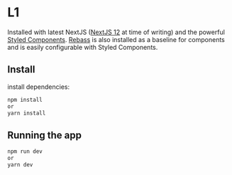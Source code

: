 # L1

Installed with latest NextJS ([NextJS 12](https://nextjs.org/blog/next-12) at time of writing) and the powerful [Styled Components](https://styled-components.com/). [Rebass](https://rebassjs.org/) is also installed as a baseline for components and is easily configurable with Styled Components.

## Install

install dependencies:

```bash
npm install
or
yarn install
```

## Running the app

```bash
npm run dev
or
yarn dev
```

